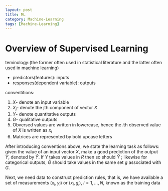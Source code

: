 ```yaml
---
layout: post
title: ML
category: Machine-Learning
tags: [Machine-Learning]
---
```


# Overview of Supervised Learning
teminology:(the former often used in statistical literature and the latter often used in machine learning)
+ predictors(features): inputs
+ responses(dependent variable): outputs

conventitions:
1. $X$- denote an input variable
2. $X_{j}$- denote the jth component of vector $X$
3. $Y$- denote quantitative outputs
4. $G$- qualitative outputs
5. Obversed values are written in lowercase, hence the $i$th observed value of $X$ is written as $x_{i}$
6. Matrices are represented by bold upcase letters


After introducing conventions above, we state the learning task as follows:
given the value of an input vector $X$, make a good prediction of the output $Y$, denoted by $\hat{Y}$. If $Y$ takes values in $R$ then so should $\hat{Y}$ ; likewise for categorical outputs, $\hat{G}$ should take values in the same set $g$ associated with $G$.


Next, we need data to construct prediction rules, that is,
we have available a set of measurements $(x_{i}, y_{i})$ or $(x_{i}, g_{i})$, $i = 1, \ldots, N$, known as the training data
